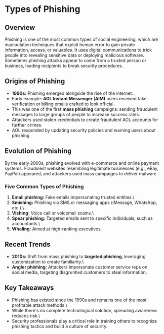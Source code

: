 # Types of Phishing

## Overview

Phishing is one of the most common types of social engineering, which
are manipulation techniques that exploit human error to gain private
information, access, or valuables. It uses digital communications to
trick people into revealing sensitive data or deploying malicious
software. Sometimes phishing attacks appear to come from a trusted
person or business, leading recipients to break security procedures.

## Origins of Phishing

-   **1990s:** Phishing emerged alongside the rise of the internet.
-   Early example: **AOL Instant Messenger (AIM)** users received fake
    verification or billing emails crafted to look official.
-   This was one of the first **mass phishing** campaigns: sending
    fraudulent messages to large groups of people to increase success
    rates.
-   Attackers used stolen credentials to create fraudulent AOL accounts
    for further crimes.
-   AOL responded by updating security policies and warning users about
    phishing.

## Evolution of Phishing

By the early 2000s, phishing evolved with e-commerce and online payment
systems. Fraudulent websites resembling legitimate businesses (e.g.,
eBay, PayPal) appeared, and attackers used mass campaigns to deliver
malware.

### Five Common Types of Phishing

1.  **Email phishing:** Fake emails impersonating trusted entities.\
2.  **Smishing:** Phishing via SMS or messaging apps (iMessage,
    WhatsApp, etc.).\
3.  **Vishing:** Voice call or voicemail scams.\
4.  **Spear phishing:** Targeted emails sent to specific individuals,
    such as accountants.\
5.  **Whaling:** Aimed at high-ranking executives.

## Recent Trends

-   **2010s:** Shift from mass phishing to **targeted phishing**,
    leveraging customization to create familiarity.\
-   **Angler phishing:** Attackers impersonate customer service reps on
    social media, targeting disgruntled customers to steal information.

## Key Takeaways

-   Phishing has existed since the 1990s and remains one of the most
    profitable attack methods.\
-   While there's no complete technological solution, spreading
    awareness reduces risk.\
-   Security professionals play a critical role in training others to
    recognize phishing tactics and build a culture of security.
